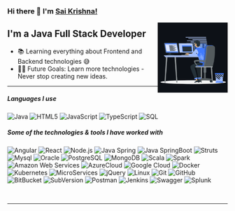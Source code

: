 ### Hi there 👋 I'm [Sai Krishna!](https://github.com/saikrishna272295/saikrishna272295/)

<img align="right" alt="GIF" height="160px" src="https://raw.githubusercontent.com/saikrishna272295/saikrishna272295/main/assets/animation_500_kxa883sd.gif" />

## I'm a Java Full Stack Developer

- 📚 Learning everything about Frontend and Backend technologies 😅
- 💪🏼 Future Goals: Learn more technologies - Never stop creating new ideas.

---

##### Languages I use

![Java](https://img.shields.io/badge/-Java-000000?style=flat&logo=java)
![HTML5](https://img.shields.io/badge/-HTML5-000000?style=flat&logo=html5)
![JavaScript](https://img.shields.io/badge/-JavaScript-000000?style=flat&logo=javascript)
![TypeScript](https://img.shields.io/badge/-TypeScript-000000?style=flat&logo=typescript)
![SQL](https://img.shields.io/badge/-SQL-000000?style=flat&logo=postgresql)

##### Some of the technologies & tools I have worked with

![Angular](https://img.shields.io/badge/-Angular-222222?style=flat&logo=Angular&logoColor=DD0031)
![React](https://img.shields.io/badge/-React-222222?style=flat&logo=React&logoColor=61DAFB)
![Node.js](https://img.shields.io/badge/-Node.js-222222?style=flat&logo=node.js&logoColor=339933)
![Java Spring](https://img.shields.io/badge/-Spring-222222?style=flat&logo=spring&logoColor=6DB33F)
![Java SpringBoot](https://img.shields.io/badge/-SpringBoot-222222?style=flat&logo=springboot&logoColor=6DB33F)
![Struts](https://img.shields.io/badge/-Struts-222222?style=flat&logo=struts&logoColor=6DB33F)
![Mysql](https://img.shields.io/badge/-Mysql-222222?style=flat&logo=mysql&logoColor=00618A)
![Oracle](https://img.shields.io/badge/-Oracle-222222?style=flat&logo=oracle&logoColor=FF0000)
![PostgreSQL](https://img.shields.io/badge/-PostgreSQL-222222?style=flat&logo=postgresql&logoColor=2F6792)
![MongoDB](https://img.shields.io/badge/-MongoDB-222222?style=flat&logo=mongodb&logoColor=6DB33F)
![Scala](https://img.shields.io/badge/-Scala-222222?style=flat&logo=Scala&logoColor=61DAFB)
![Spark](https://img.shields.io/badge/-ApacheSpark-222222?style=flat&logo=Apache-Spark&logoColor=61DAFB)
![Amazon Web Services](https://img.shields.io/badge/-AmazonWebServices-222222?style=flat-square&logo=amazon-web-services)
![AzureCloud](https://img.shields.io/badge/Microsoft%20Azure-222222?style=flat-square&logo=microsoft-azure)
![Google Cloud](https://img.shields.io/badge/Google%20Cloud-black?style=flat-square&logo=google-cloud)
![Docker](https://img.shields.io/badge/-Docker-black?style=flat-square&logo=docker)
![Kubernetes](https://img.shields.io/badge/-Kubernetes-222222?style=flat-square&logo=kubernetes)
![MicroServices](https://img.shields.io/badge/-MicroServices-222222?style=flat-square&logo=MicroServices)
![jQuery](https://img.shields.io/badge/-jQuery-222222?style=flat&logo=jQuery&logoColor=0769AD)
![Linux](https://img.shields.io/badge/-Linux-222222?style=flat&logo=linux&logoColor=FCC624)
![Git](https://img.shields.io/badge/-Git-222222?style=flat&logo=git&logoColor=F05032)
![GitHub](https://img.shields.io/badge/-GitHub-222222?style=flat&logo=github&logoColor=181717)
![BitBucket](https://img.shields.io/badge/-BitBucket-222222?style=flat&logo=bitbucket&logoColor=2684FF)
![SubVersion](https://img.shields.io/badge/-SubVersion-222222?style=flat&logo=SubVersion&logoColor=819DCA)
![Postman](https://img.shields.io/badge/-Postman-222222?style=flat&logo=Postman&logoColor=F05032)
![Jenkins](https://img.shields.io/badge/-Jenkins-000000?style=flat&logo=jenkins&logoColor=FAD7B7)
![Swagger](https://img.shields.io/badge/-Swagger-222222?style=flat&logo=Swagger&logoColor=6D9A00)
![Splunk](https://img.shields.io/badge/-Splunk-222222?style=flat&logo=Splunk&logoColor=6D9A00)


<br/>

---
